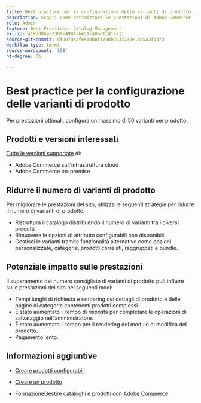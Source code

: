 ```yaml
---
title: Best practice per la configurazione delle varianti di prodotto
description: Scopri come ottimizzare le prestazioni di Adobe Commerce limitando il numero di varianti di prodotto configurate.
role: Admin
feature: Best Practices, Catalog Management
exl-id: a19dd8b4-23b8-498f-be51-a0adfcd12a11
source-git-commit: df8878a3fea19b8f1780b5037273e18b5a3f1373
workflow-type: tm+mt
source-wordcount: '198'
ht-degree: 0%

---
```


# Best practice per la configurazione delle varianti di prodotto

Per prestazioni ottimali, configura un massimo di 50 varianti per prodotto.

## Prodotti e versioni interessati

[Tutte le versioni supportate](../../../release/versions.md) di:

- Adobe Commerce sull’infrastruttura cloud
- Adobe Commerce on-premise

## Ridurre il numero di varianti di prodotto

Per migliorare le prestazioni del sito, utilizza le seguenti strategie per ridurre il numero di varianti di prodotto:

- Ristruttura il catalogo distribuendo il numero di varianti tra i diversi prodotti.
- Rimuovere le opzioni di attributo configurabili non disponibili.
- Gestisci le varianti tramite funzionalità alternative come opzioni personalizzate, categorie, prodotti correlati, raggruppati e bundle.

## Potenziale impatto sulle prestazioni

Il superamento del numero consigliato di varianti di prodotto può influire sulle prestazioni del sito nei seguenti modi:

- Tempi lunghi di richiesta e rendering dei dettagli di prodotto e delle pagine di categorie contenenti prodotti complessi.
- È stato aumentato il tempo di risposta per completare le operazioni di salvataggio nell’amministratore.
- È stato aumentato il tempo per il rendering del modulo di modifica del prodotto.
- Pagamento lento.

## Informazioni aggiuntive

- [Creare prodotti configurabili](https://experienceleague.adobe.com/docs/commerce-admin/catalog/products/types/product-create-configurable.html)
- [Creare un prodotto](https://experienceleague.adobe.com/docs/commerce-admin/catalog/products/product-create.html)

- Formazione[Gestire cataloghi e prodotti con Adobe Commerce](https://learning.adobe.com/catalog/adobe_commerce/cours000000000098643.html)
